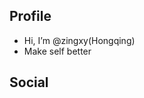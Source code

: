 
## Profile
-  Hi, I’m @zingxy(Hongqing)
-  Make self better

## Social

<!---
zingxy/zingxy is a ✨ special ✨ repository because its `README.md` (this file) appears on your GitHub profile.
You can click the Preview link to take a look at your changes.
--->
